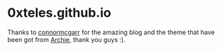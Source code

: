 # 0xteles.github.io

Thanks to [connormcgarr](https://github.com/connormcgarr) for the amazing blog and the theme that have been got from [Archie](https://github.com/Archie-osu/Archie-osu.github.io), thank you guys :).